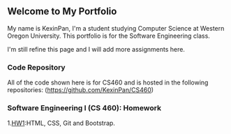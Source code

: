 ## Welcome to My Portfolio

My name is KexinPan, I'm a student studying Computer Science at Western Oregon University. This portfolio is for the Software Engineering class.

I'm still refine this page and I will add more assignments here.

### Code Repository

All of the code shown here is for CS460 and is hosted in the following repositories:
(https://github.com/KexinPan/CS460)

### Software Engineering I (CS 460): Homework

1.[HW1](https://github.com/KexinPan/CS460/tree/master/HW1):HTML, CSS, Git and Bootstrap.
